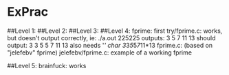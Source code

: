 # ExPrac

##Level 1:
##Level 2:
##Level 3:
##Level 4:
	fprime:
		first try/fprime.c:
			works, but doesn't output correctly, ie:
				./a.out 225225
					outputs:
				3 5 7 11 13
					should output:
				3 3 5 5 7 11 13
					also needs '*' char
				3*3*5*5*7*11*13
		fprime.c: (based on "jelefebv" fprime)
		jelefebv/fprime.c: example of a working fprime

##Level 5:
	brainfuck:
		works

